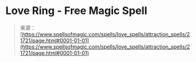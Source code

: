 <!--yml
category: 未分类
date: 2024-06-12 19:05:28
-->

# Love Ring - Free Magic Spell

> 来源：[https://www.spellsofmagic.com/spells/love_spells/attraction_spells/21721/page.html#0001-01-01](https://www.spellsofmagic.com/spells/love_spells/attraction_spells/21721/page.html#0001-01-01)